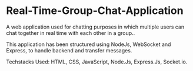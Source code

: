 # Real-Time-Group-Chat-Application
A web application used for chatting purposes in which multiple users can chat together in real time with each other in a group..

This application has been structured using NodeJs, WebSocket and Express, to handle backend and transfer messages.

Techstacks Used: HTML, CSS, JavaScript, Node.Js, Express.Js, Socket.io.


